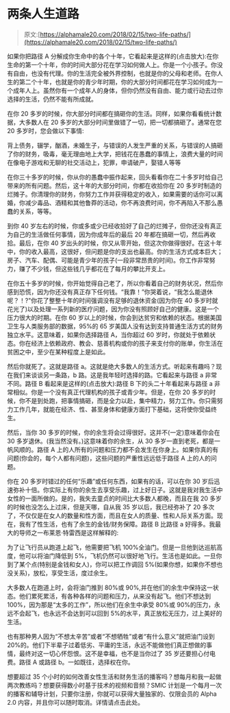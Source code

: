 # 两条人生道路

> 原文:[https://alphamale20.com/2018/02/15/two-life-paths/](https://alphamale20.com/2018/02/15/two-life-paths/)

如果你把路径 A 分解成你生命中的各个十年，它看起来是这样的(点击放大):在你生命的第一个十年，你的时间大部分花在学习如何做人上。你是一个小孩子。你没有自由，也没有代理。你的生活完全被外界控制，也就是你的父母和老师。在你人生的第二个十年，也就是你的青少年时期，你的大部分时间都花在学习如何成为一个成年人上。虽然你有一个成年人的身体，但你仍然没有自由、能力或行动去过你选择的生活，仍然不能有所成就。

在你 20 多岁的时候，你大部分时间都在搞砸你的生活。同样，如果你看看统计数据，大多数人在 20 多岁的大部分时间里做错了一切，把一切都搞砸了。通常在您 20 多岁时，您会做以下事情:

背上债务，辍学，酗酒，未婚生子，与错误的人发生严重的关系，与错误的人搞砸了你的财务，吸毒，毫无理由地上大学，把钱花在愚蠢的事情上，浪费大量的时间在像电子游戏和无聊的社交活动上，犯罪，申请破产，娶错人等等

在你三十多岁的时候，你从你的愚蠢中振作起来，回头看看你在二十多岁时给自己带来的所有问题。然后，这十年的大部分时间，你都在收拾你在 20 多岁时制造的烂摊子。你清理你的财务，你努力工作并获得稳定的收入，如果需要的话你可以离婚，你减少毒品、酒精和其他鲁莽的活动，你不再浪费时间，你不再陷入不那么愚蠢的关系，等等。

到你 40 岁左右的时候，你或多或少已经收拾好了自己的烂摊子，但你还没有真正为自己的生活做任何事情，因为你成年后的最后 20 年都在搞砸一切，然后再收拾。最后，在你 40 岁出头的时候，你又从零开始，但这次你做得很好。在这十年中，你的收入最高，这很好，但问题是你的支出也最高。你的生活方式成本巨大；房子、汽车、配偶、可能是青少年的孩子(一段非常昂贵的时间)。你工作非常努力，赚了不少钱，但这些钱几乎都花在了每月的攀比开支上。

在你五十多岁的时候，你开始觉得自己老了，所以你看着自己的财务状况，然后你感到恐慌，因为你还没有真正存下任何钱。“我靠！”你哭着说，“我怎么能退休呢？！?"你花了整整十年的时间强调没有足够的退休资金(因为你在 40 多岁时就花光了)以及处理一系列新的医疗问题，因为你没有照顾好自己的健康。这是一个压力很大的时期。在你 60 岁以上的时候，你会到达贫穷和依赖的状态。根据美国卫生与人类服务部的数据，95%的 65 岁美国人没有达到支持普通生活方式的财务独立水平。这意味着，如果你选择路径 A，当你超过 60 岁时，你就处于依赖状态。你在经济上依赖政府、教会、慈善机构或你的孩子来支付你的账单，你生活在贫困之中，至少在某种程度上是如此。

然后你就死了。这就是路径 a。这就是绝大多数人的生活方式。听起来有趣吗？现在我们来谈谈另一条路，b 路。这是我年轻时选择的路。它看起来与路径 a 非常不同。路径 B 看起来是这样的(点击放大):路径 B 下的头二十年看起来与路径 a 非常相似。你是一个没有真正代理机构的孩子或青少年。但是，在你 20 多岁的时候，你不是到处跑，把事情搞砸，而是全力以赴，集中精力，努力工作。你只需努力工作几年，就能在经济、性、甚至身体和健康方面打下基础，这将使你受益终生。

然后，当你 30 多岁的时候，你的余生将会过得很好。这并不(一定)意味着你会在 30 多岁退休。(我当然没有。)这意味着你的余生，从 30 多岁一直到老死，都是一帆风顺的。路径 A 上的人所有的问题和压力都不会发生在你身上。如果你真的有问题(你会的，每个人都有问题)，这些问题的严重性远远低于路径 A 上的人的问题。

你在 20 多岁时错过的任何“乐趣”或任何东西，如果有的话，可以在你 30 岁后迅速弥补十倍。你实际上有你的余生去享受乐趣，过上好日子。这就是我对我生活中女性的一面所做的。是的，我失去童贞的时间比大多数人都晚，而且在我 20 多岁的时候也没怎么上过床，但是天哪，自从我 35 岁以后，我已经弥补了 20 多次了，不仅仅是在女人的数量和性方面，而且在女人的质量、性和人际关系方面。现在，我有了性生活，也有了余生的金钱/财务保障。路径 B 比路径 a 好得多。我最大的导师之一布莱恩·特雷西是这样解释的:

为了让飞行员从跑道上起飞，他需要把飞机 100%全油门。但是一旦他到达巡航高度，他可以将油门降低到 5%，飞机仍然可以很好地飞行。生活也是如此。一旦你到了某个点(特别是金钱和女人)，你可以把工作调回 5%(如果你想，如果你不想也没关系)，放松，享受生活，度过余生。

大多数人在跑道上时，会将油门推到 80%或 90%,并在他们的余生中保持这一状态。他们累死累活，有各种各样的问题和压力，从来没有起飞。他们不想达到 100%，因为那是“太多的工作”，所以他们在余生中承受 80%或 90%的压力，永远不会起飞，也永远不会达到可以回到 5%的水平，真正放松无压力，过上美好的生活。

也有那种男人因为“不想太辛苦”或者“不想牺牲”或者“有什么意义”就把油门设到 20%的。他们下半辈子过着低劣、平庸的生活，永远不能做他们真正想做的事情，最终对这一切心怀怨恨。这不是幸福，也不是当你过了 35 岁还要担心付电费。路径 A 或路径 b。一如既往，选择权在你。

想要超过 35 个小时的如何改善女性生活和财务生活的播客吗？想每月和我一起做两次教练吗？想要获得数小时基于技术的视频和音频？SMIC 计划是一个每月一次的播客和辅导计划，只要你注册，你就可以获得大量独家的、仅限会员的 Alpha 2.0 内容，并且你可以随时取消。详情请点击此处。